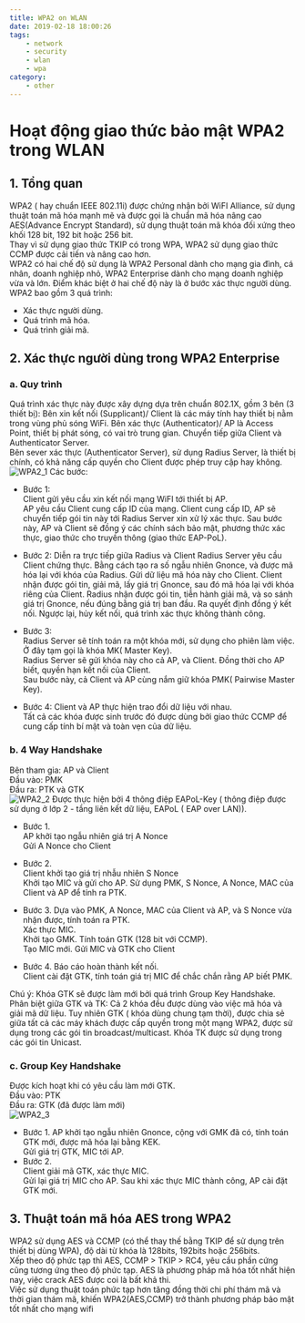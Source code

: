 ```yaml
---
title: WPA2 on WLAN
date: 2019-02-18 18:00:26
tags:
    - network
    - security
    - wlan
    - wpa
category: 
    - other
---
```



# Hoạt động giao thức bảo mật WPA2 trong WLAN

## 1. Tổng quan
WPA2 ( hay chuẩn IEEE 802.11i) được chứng nhận bởi WiFI Alliance, sử dụng thuật toán mã hóa mạnh mẽ và được gọi là chuẩn mã hóa nâng cao AES(Advance Encrypt Standard), sử dụng thuật toán mã khóa đối xứng theo khối 128 bit, 192 bit hoặc 256 bit.    
Thay vì sử dụng giao thức TKIP có trong WPA, WPA2 sử dụng giao thức CCMP được cải tiến và nâng cao hơn.     
WPA2 có hai chế độ sử dụng là WPA2 Personal dành cho mạng gia đình, cá nhân, doanh nghiệp nhỏ, WPA2 Enterprise dành cho mạng doanh nghiệp vừa và lớn. Điểm khác biệt ở hai chế độ này là ở bước xác thực người dùng.    
WPA2 bao gồm 3 quá trình:   
- Xác thực người dùng.    
- Quá trình mã hóa.   
- Quá trình giải mã.  

## 2. Xác thực người dùng trong WPA2 Enterprise
### a. Quy trình    
Quá trình xác thực này được xây dựng dựa trên chuẩn 802.1X, gồm 3 bên (3 thiết bị):
Bên xin kết nối (Supplicant)/ Client là các máy tính hay thiết bị nằm trong vùng phủ sóng WiFi. 
Bên xác thực (Authenticator)/ AP là Access Point, thiết bị phát sóng, có vai trò trung gian. Chuyển tiếp giữa Client và Authenticator Server.	    
Bên sever xác thực (Authenticator Server), sử dụng Radius Server, là thiết bị chính, có khả năng cấp quyền cho Client được phép truy cập hay không.
![WPA2_1](https://i.imgur.com/yIczarL.png)
Các bước:   
- Bước 1:     
Client gửi yêu cầu xin kết nối mạng WiFI tới thiết bị AP.   
AP yêu cầu Client cung cấp ID của mạng. 
Client cung cấp ID, AP sẽ chuyển tiếp gói tin này tới Radius Server xin xử lý xác thực.
Sau bước này, AP và Client sẽ đồng ý các chính sách bảo mật, phương thức xác thực, giao thức cho truyền thông (giao thức EAP-PoL).  

- Bước 2: Diễn ra trực tiếp giữa Radius và Client 
Radius Server yêu cầu Client chứng thực. Bằng cách tạo ra số ngẫu nhiên Gnonce, và được mã hóa lại với khóa của Radius. Gửi dữ liệu mã hóa này cho Client.
Client nhận được gói tin, giải mã, lấy giá trị Gnonce, sau đó mã hóa lại với khóa riêng của Client. 
Radius nhận được gói tin, tiễn hành  giải mã, và so sánh giá trị Gnonce, nếu đúng bằng giá trị ban đầu. Ra quyết định đồng ý kết nối. Ngược lại, hủy kết nối, quá trình xác thực không thành công.  

- Bước 3:     
Radius Server sẽ tính toán ra một khóa mới, sử dụng cho phiên làm việc. Ở đây tạm gọi là khóa MK( Master Key).  
Radius Server sẽ gửi khóa này cho cả AP, và Client. Đồng thời cho AP biết, quyền hạn kết nối của Client.    
Sau bước này, cả Client và AP cùng nắm giữ khóa PMK( Pairwise Master Key).      

- Bước 4: 
Client và AP thực hiện trao đổi dữ liệu với nhau.   
Tất cả các khóa được sinh trước đó được dùng bởi giao thức CCMP để cung cấp tính bí mật  và toàn vẹn của dữ liệu.       
### b. 4 Way Handshake
Bên tham gia: AP và Client  
Đầu vào: PMK        
Đầu ra: PTK và GTK      
![WPA2_2](https://i.imgur.com/8SRLlqt.png)
Được thực hiện bởi 4 thông điệp EAPoL-Key ( thông điệp được sử dụng ở lớp 2 - tầng liên kết dữ liệu, EAPoL ( EAP over LAN)).    
- Bước 1.     
AP khởi tạo ngẫu nhiên giá trị A Nonce  
Gửi A Nonce cho Client  

- Bước 2.     
Client khởi tạo giá trị nhẫu nhiên S Nonce  
Khởi tạo MIC và gửi cho AP. 
Sử dụng PMK, S Nonce, A Nonce, MAC của Client và AP để tính ra PTK.    

- Bước 3. 
Dựa vào PMK, A Nonce, MAC của Client và AP, và S Nonce vừa nhận được, tính toán ra PTK.     
Xác thực MIC.   
Khởi tạo GMK. Tính toán GTK (128 bit với CCMP).     
Tạo MIC mới. Gửi MIC và GTK cho Client  

- Bước 4. 
Báo cáo hoàn thành kết nối.     
Client cài đặt GTK, tính toán giá trị MIC để chắc chắn rằng AP biết PMK.

Chú ý: Khóa GTK sẽ được làm mới bởi quá trình Group Key Handshake. 
Phân biệt giữa GTK và TK:
Cả 2 khóa đều được dùng vào việc mã hóa và giải mã dữ liệu. Tuy nhiên GTK ( khóa dùng chung tạm thời), được chia sẻ giữa tất cả các máy khách được cấp quyền trong một mạng WPA2, được sử dụng trong các gói tin broadcast/multicast. Khóa TK được sử dụng trong các gói tin Unicast.       

### c. Group Key Handshake
Được kích hoạt khi có yêu cầu làm mới GTK.  
Đầu vào: PTK    
Đầu ra: GTK (đã được làm mới)   
![WPA2_3](https://i.imgur.com/t2kn8PI.png)

- Bước 1. 
AP khởi tạo ngẫu nhiên Gnonce, cộng với GMK đã có, tính toán GTK mới, được mã hóa lại bằng KEK.     
Gửi giá trị GTK, MIC tới AP.    
- Bước 2.     
Client giải mã GTK, xác thực MIC.   
Gửi lại giá trị MIC cho AP. 
Sau khi xác thực MIC thành công, AP cài đặt GTK mới.    

## 3. Thuật toán mã hóa AES trong WPA2  
WPA2 sử dụng  AES và CCMP (có thể thay thế bằng TKIP để sử dụng trên thiết bị dùng WPA), độ dài từ khóa là 128bits, 192bits hoặc 256bits.   
Xếp theo độ phức tạp thì AES, CCMP > TKIP > RC4, yêu cầu phần cứng cũng tương ứng theo độ phức tạp. AES là phương pháp mã hóa tốt nhất hiện nay, việc crack AES được coi là bất khả thi.    
Việc sử dụng thuật toán phức tạp hơn tăng đồng thời chi phí thám mã và thời gian thám mã, khiến WPA2(AES,CCMP) trở thành phương pháp bảo mật tốt nhất cho mạng wifi 
